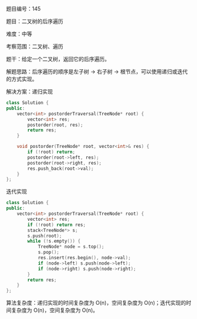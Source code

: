 题目编号：145

题目：二叉树的后序遍历

难度：中等

考察范围：二叉树、遍历

题干：给定一个二叉树，返回它的后序遍历。

解题思路：后序遍历的顺序是左子树 -> 右子树 -> 根节点，可以使用递归或迭代的方式实现。

解决方案：递归实现

```cpp
class Solution {
public:
    vector<int> postorderTraversal(TreeNode* root) {
        vector<int> res;
        postorder(root, res);
        return res;
    }

    void postorder(TreeNode* root, vector<int>& res) {
        if (!root) return;
        postorder(root->left, res);
        postorder(root->right, res);
        res.push_back(root->val);
    }
};
```

迭代实现

```cpp
class Solution {
public:
    vector<int> postorderTraversal(TreeNode* root) {
        vector<int> res;
        if (!root) return res;
        stack<TreeNode*> s;
        s.push(root);
        while (!s.empty()) {
            TreeNode* node = s.top();
            s.pop();
            res.insert(res.begin(), node->val);
            if (node->left) s.push(node->left);
            if (node->right) s.push(node->right);
        }
        return res;
    }
};
```

算法复杂度：递归实现的时间复杂度为 O(n)，空间复杂度为 O(n)；迭代实现的时间复杂度为 O(n)，空间复杂度为 O(n)。